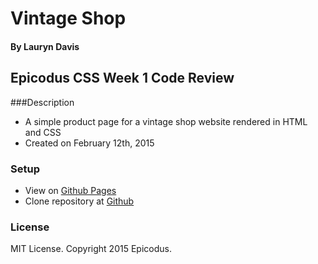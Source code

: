 # Vintage Shop
#### By Lauryn Davis
## Epicodus CSS Week 1 Code Review

###Description

* A simple product page for a vintage shop website rendered in HTML and CSS
* Created on February 12th, 2015

### Setup

* View on [Github Pages](http://lryndavis.github.io/Vintage_Shop_CSS_Review)
* Clone repository at [Github](https://github.com/lryndavis/Vintage_Shop_CSS_Review.git)

### License
MIT License. Copyright 2015 Epicodus.
